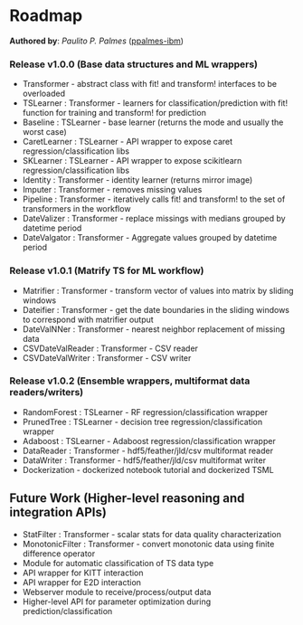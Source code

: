 # Roadmap
__Authored by__: _Paulito P. Palmes_ ([ppalmes-ibm](https://github.com/ppalmes))

### Release v1.0.0 (Base data structures and ML wrappers)
- Transformer - abstract class with fit! and transform! interfaces to be overloaded
- TSLearner : Transformer - learners for classification/prediction with fit! function for training and transform! for prediction
- Baseline : TSLearner - base learner (returns the mode and usually the worst case)
- CaretLearner : TSLearner - API wrapper to expose caret regression/classification libs
- SKLearner : TSLearner - API wrapper to expose scikitlearn regression/classification libs
- Identity : Transformer - identity learner (returns mirror image)
- Imputer : Transformer - removes missing values
- Pipeline : Transformer - iteratively calls fit! and transform! to the set of transformers in the workflow
- DateValizer : Transformer - replace missings with medians grouped by datetime period
- DateValgator : Transformer - Aggregate values grouped by datetime period

### Release v1.0.1 (Matrify TS for ML workflow)
- Matrifier : Transformer - transform vector of values into matrix by sliding windows
- Dateifier : Transformer - get the date boundaries in the sliding windows to correspond with matrifier output
- DateValNNer : Transformer - nearest neighbor replacement of missing data
- CSVDateValReader : Transformer - CSV reader
- CSVDateValWriter : Transformer - CSV writer

### Release v1.0.2 (Ensemble wrappers, multiformat data readers/writers)
- RandomForest : TSLearner - RF regression/classification wrapper
- PrunedTree : TSLearner - decision tree regression/classification wrapper
- Adaboost : TSLearner - Adaboost regression/classification wrapper
- DataReader : Transformer - hdf5/feather/jld/csv multiformat reader
- DataWriter : Transformer - hdf5/feather/jld/csv multiformat writer
- Dockerization - dockerized notebook tutorial and dockerized TSML

## Future Work (Higher-level reasoning and integration APIs)
- StatFilter : Transformer - scalar stats for data quality characterization
- MonotonicFilter : Transformer - convert monotonic data using finite difference operator
- Module for automatic classification of TS data type
- API wrapper for KITT interaction
- API wrapper for E2D interaction
- Webserver module to receive/process/output data
- Higher-level API for parameter optimization during prediction/classification
